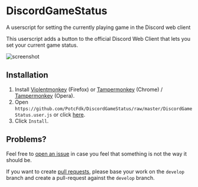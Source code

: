 # DiscordGameStatus
A userscript for setting the currently playing game in the Discord web client

This userscript adds a button to the official Discord Web Client that lets you set your current game status.

![screenshot](https://i.imgur.com/48boAsN.png)

## Installation
1. Install [Violentmonkey](https://addons.mozilla.org/en-us/firefox/addon/violentmonkey/) (Firefox) or [Tampermonkey](https://chrome.google.com/webstore/detail/tampermonkey/dhdgffkkebhmkfjojejmpbldmpobfkfo) (Chrome) / [Tampermonkey](https://addons.opera.com/en/extensions/details/tampermonkey-beta/) (Opera).
2. Open `https://github.com/PotcFdk/DiscordGameStatus/raw/master/DiscordGameStatus.user.js` or click [here](https://github.com/PotcFdk/DiscordGameStatus/raw/master/DiscordGameStatus.user.js).
3. Click `Install`.

## Problems?
Feel free to [open an issue](https://github.com/PotcFdk/DiscordGameStatus/issues) in case you feel that something is not the way it should be.

If you want to create [pull requests](https://github.com/PotcFdk/DiscordGameStatus/pulls), please base your work on the `develop` branch and create a pull-request against the `develop` branch.
